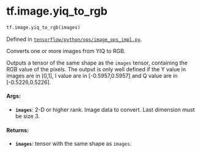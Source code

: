 <div itemscope itemtype="http://developers.google.com/ReferenceObject">
<meta itemprop="name" content="tf.image.yiq_to_rgb" />
<meta itemprop="path" content="Stable" />
</div>

# tf.image.yiq_to_rgb

``` python
tf.image.yiq_to_rgb(images)
```



Defined in [`tensorflow/python/ops/image_ops_impl.py`](/code/stable/tensorflow/python/ops/image_ops_impl.py).

Converts one or more images from YIQ to RGB.

Outputs a tensor of the same shape as the `images` tensor, containing the RGB
value of the pixels.
The output is only well defined if the Y value in images are in [0,1],
I value are in [-0.5957,0.5957] and Q value are in [-0.5226,0.5226].

#### Args:

* <b>`images`</b>: 2-D or higher rank. Image data to convert. Last dimension must be
  size 3.


#### Returns:

* <b>`images`</b>: tensor with the same shape as `images`.